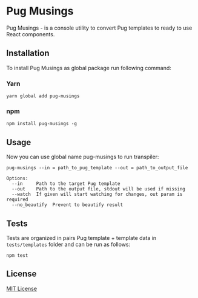 # Pug Musings
Pug Musings - is a console utility to convert Pug templates to ready to use React components.

## Installation
To install Pug Musings as global package run following command:

### Yarn  
```
yarn global add pug-musings
```

### npm  
```
npm install pug-musings -g
```

## Usage 
Now you can use global name pug-musings to run transpiler: 
```
pug-musings --in = path_to_pug_template --out = path_to_output_file

Options:
  --in     Path to the target Pug template                                  
  --out    Path to the output file, stdout will be used if missing
  --watch  If given will start watching for changes, out param is required
  --no_beautify  Prevent to beautify result
```

## Tests
Tests are organized in pairs Pug template + template data in `tests/templates` folder and can be run as follows: 
```
npm test
```

## License
[MIT License](https://github.com/inbetgames/pug-to-react-transplier/blob/master/LICENSE)